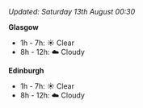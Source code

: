 *Updated: Saturday 13th August 00:30*

**Glasgow**

* 1h - 7h: :sunny: Clear
* 8h - 12h: :cloud: Cloudy

**Edinburgh**

* 1h - 7h: :sunny: Clear
* 8h - 12h: :cloud: Cloudy

